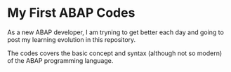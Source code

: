 # My First ABAP Codes

As a new ABAP developer, I am tryning to get better each day and going to post my learning evolution in this repository.

The codes covers the basic concept and syntax (although not so modern) of the ABAP programming language.
